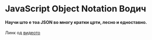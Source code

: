# JavaScript Object Notation Водич

#### Научи што е тоа JSON во многу кратки црти, лесно и едноставно.
Линк од [видеото](линк)
